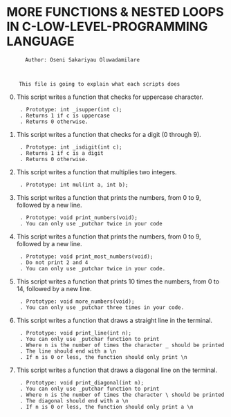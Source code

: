 #	MORE FUNCTIONS & NESTED LOOPS IN C-LOW-LEVEL-PROGRAMMING LANGUAGE



		  Author: Oseni Sakariyau Oluwadamilare


	   
	    This file is going to explain what each scripts does


0. This script writes a function that checks for uppercase character.

    	. Prototype: int _isupper(int c);
    	. Returns 1 if c is uppercase
    	. Returns 0 otherwise.

1. This script writes a function that checks for a digit (0 through 9).

    	. Prototype: int _isdigit(int c);
    	. Returns 1 if c is a digit
    	. Returns 0 otherwise.

2. This script writes a function that multiplies two integers.

    	. Prototype: int mul(int a, int b);

3. This script writes a function that prints the numbers, from 0 to 9, followed by a new line.

    	. Prototype: void print_numbers(void);
    	. You can only use _putchar twice in your code

4. This script writes a function that prints the numbers, from 0 to 9, followed by a new line.

    	. Prototype: void print_most_numbers(void);
    	. Do not print 2 and 4
    	. You can only use _putchar twice in your code.

5. This script writes a function that prints 10 times the numbers, from 0 to 14, followed by a new line.

    	. Prototype: void more_numbers(void);
    	. You can only use _putchar three times in your code.

6. This script writes a function that draws a straight line in the terminal.

    	. Prototype: void print_line(int n);
    	. You can only use _putchar function to print
    	. Where n is the number of times the character _ should be printed
    	. The line should end with a \n
    	. If n is 0 or less, the function should only print \n

7. This script writes a function that draws a diagonal line on the terminal.

    	. Prototype: void print_diagonal(int n);
    	. You can only use _putchar function to print
    	. Where n is the number of times the character \ should be printed
    	. The diagonal should end with a \n
    	. If n is 0 or less, the function should only print a \n




